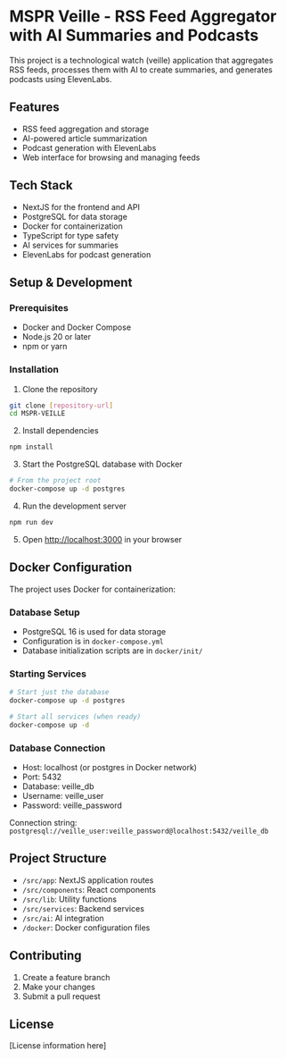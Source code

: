# MSPR Veille - RSS Feed Aggregator with AI Summaries and Podcasts

This project is a technological watch (veille) application that aggregates RSS feeds, processes them with AI to create summaries, and generates podcasts using ElevenLabs.

## Features

- RSS feed aggregation and storage
- AI-powered article summarization
- Podcast generation with ElevenLabs
- Web interface for browsing and managing feeds

## Tech Stack

- NextJS for the frontend and API
- PostgreSQL for data storage
- Docker for containerization
- TypeScript for type safety
- AI services for summaries
- ElevenLabs for podcast generation

## Setup & Development

### Prerequisites

- Docker and Docker Compose
- Node.js 20 or later
- npm or yarn

### Installation

1. Clone the repository
```bash
git clone [repository-url]
cd MSPR-VEILLE
```

2. Install dependencies
```bash
npm install
```

3. Start the PostgreSQL database with Docker
```bash
# From the project root
docker-compose up -d postgres
```

4. Run the development server
```bash
npm run dev
```

5. Open [http://localhost:3000](http://localhost:3000) in your browser

## Docker Configuration

The project uses Docker for containerization:

### Database Setup

- PostgreSQL 16 is used for data storage
- Configuration is in `docker-compose.yml`
- Database initialization scripts are in `docker/init/`

### Starting Services

```bash
# Start just the database
docker-compose up -d postgres

# Start all services (when ready)
docker-compose up -d
```

### Database Connection

- Host: localhost (or postgres in Docker network)
- Port: 5432
- Database: veille_db
- Username: veille_user
- Password: veille_password

Connection string: `postgresql://veille_user:veille_password@localhost:5432/veille_db`

## Project Structure

- `/src/app`: NextJS application routes
- `/src/components`: React components
- `/src/lib`: Utility functions
- `/src/services`: Backend services
- `/src/ai`: AI integration
- `/docker`: Docker configuration files

## Contributing

1. Create a feature branch
2. Make your changes
3. Submit a pull request

## License

[License information here]
